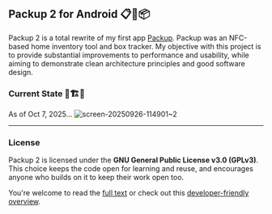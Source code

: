 ## Packup 2 for Android 📋📸📦

Packup 2 is a total rewrite of my first app [Packup](https://github.com/ashwinravrao/Packup). Packup was an NFC-based home inventory tool and box tracker. My objective with this project is to provide substantial improvements to performance and usability, while aiming to demonstrate clean architecture principles and good software design.

### Current State 🚧🏗️🧱

As of Oct 7, 2025...
![screen-20250926-114901~2](https://github.com/user-attachments/assets/35f83e73-e18f-4e10-a3b7-13a5ce584c1e)

---

### License
Packup 2 is licensed under the **GNU General Public License v3.0 (GPLv3)**.  
This choice keeps the code open for learning and reuse, and encourages anyone who builds on it to keep their work open too.

You're welcome to read the [full text](./LICENSE) or check out this [developer-friendly overview](./LICENSE_EXPLANATION.md).
